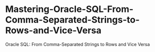 # Mastering-Oracle-SQL-From-Comma-Separated-Strings-to-Rows-and-Vice-Versa
 Oracle SQL: From Comma-Separated Strings to Rows and Vice Versa

